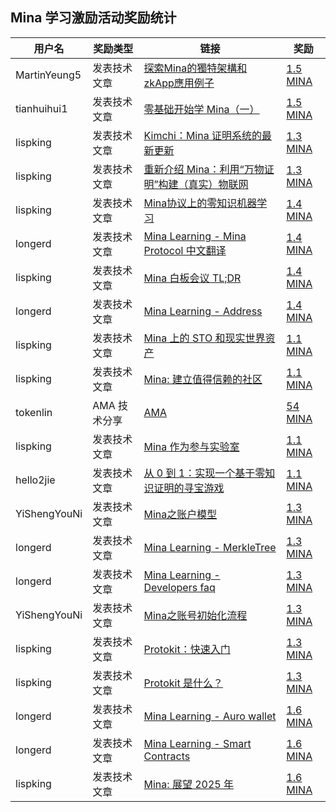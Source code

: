 ##  Mina 学习激励活动奖励统计

| 用户名        | 奖励类型     |                     链接                                                                    | 奖励                                                                                              |
|---------------|--------------|---------------------------------------------------------------------------------------------|---------------------------------------------------------------------------------------------------|
| MartinYeung5  | 发表技术文章 | [探索Mina的獨特架構和zkApp應用例子](https://learnblockchain.cn/article/10009)               | [1.5 MINA](https://minascan.io/mainnet/tx/5Ju9kL8RD53QfyUG7T31yhd1vEfrcDfwY7g5ZNSupmtjZnFY2do3)   |
| tianhuihui1   | 发表技术文章 | [零基础开始学 Mina（一）](https://learnblockchain.cn/article/9990)                          | [1.5 MINA](https://minascan.io/mainnet/tx/5JubrFYmsmNcCoeK1xtxoSAbnd1P3u4PsuCiGwu5tLnzidEXnbfa)   |
| lispking      | 发表技术文章 | [Kimchi：Mina 证明系统的最新更新](https://learnblockchain.cn/article/10013)                 | [1.3 MINA](https://minascan.io/mainnet/tx/5JuZN4QWTrtxQxY66sEjQrD6ZJcMhnsvvuYWX3aasBG2ABovUsqX)   |
| lispking      | 发表技术文章 | [重新介绍 Mina：利用“万物证明”构建（真实）物联网](https://learnblockchain.cn/article/10031) | [1.3 MINA](https://minascan.io/mainnet/tx/5JupvnywULNVrmAanLE5yL4Qo8jsgaFnth5pLgonT93d3XwLkYU8)   |
| lispking      | 发表技术文章 | [Mina协议上的零知识机器学习](https://mp.weixin.qq.com/s/vAaYppVCfg19mj5w86NCuA)             | [1.4 MINA](https://minascan.io/mainnet/tx/5JtiynKbPqh34UxQCueYgzgRVNcUQtaWY4bsJHZrkNbgpiLpS3uf)   |
| longerd       | 发表技术文章 | [Mina Learning - Mina Protocol 中文翻译](https://learnblockchain.cn/article/10075)          | [1.4 MINA](https://minascan.io/mainnet/tx/5JuCZaKreuir6dqSwn1QKQzkz3oGdJPFNzFpB1wjanNpbEx7uWsZ)   |
| lispking      | 发表技术文章 | [Mina 白板会议 TL;DR](https://learnblockchain.cn/article/10079)                             | [1.4 MINA](https://minascan.io/mainnet/tx/5JvEt2Dxab2K1jAHUYQhqAVg18pKijeqrwXX8R9ktSLRMo7Xo3Xx)   |
| longerd       | 发表技术文章 | [Mina Learning - Address](https://learnblockchain.cn/article/10083)                         | [1.4 MINA](https://minascan.io/mainnet/tx/5JuS4PvnXGM8WvREh4oJjqW2RWWpWLAQ7HgnjAakLpfmKTZEjbQn)   |
| lispking      | 发表技术文章 | [Mina 上的 STO 和现实世界资产](https://learnblockchain.cn/article/10107)                    | [1.1 MINA](https://minascan.io/mainnet/tx/5JuVzt4J9KrRPdTF5PuGzBa54y5fEDvynGUjTeqKjWikSktGiS6A)   |
| lispking      | 发表技术文章 | [Mina: 建立值得信赖的社区](https://learnblockchain.cn/article/10108)                        | [1.1 MINA](https://minascan.io/mainnet/tx/5Jtbf2ujy56iY82wHpZ1YXqun7usULbdSdcAaEezggqxsWw2Zv4p)   |
| tokenlin      | AMA 技术分享 | [AMA](https://youtu.be/xw4epbB9k9c)                                                         | [54 MINA](https://minascan.io/mainnet/tx/5Ju1p3TZKP74LwNQxtJEHqJh3PccvAfz7qMfEV8GGXG47E6joixp)    |
| lispking      | 发表技术文章 | [Mina 作为参与实验室](https://learnblockchain.cn/article/10165)                             | [1.1 MINA](https://minascan.io/mainnet/tx/5JtgdzZxSWJHUanuKVhDCEuP75ESmSRH9ryMoifJDdwexsESE6LF)   |
| hello2jie     | 发表技术文章 | [从 0 到 1：实现一个基于零知识证明的寻宝游戏](https://juejin.cn/post/7445524780604243978)   | [1.1 MINA](https://minascan.io/mainnet/tx/5JuL1mDujYexVxdnqhSyWDTMYzkMEJ6MetpAozdzBzZatz5fStLf)   |
| YiShengYouNi  | 发表技术文章 | [Mina之账户模型](https://learnblockchain.cn/article/10203)                                  | [1.3 MINA](https://minascan.io/mainnet/tx/5JtkVxB7GoPqpMazaW3coGTWa8LLFxajL3xxbAk82RRxMM6WsZTq)   |
| longerd       | 发表技术文章 | [Mina Learning - MerkleTree](https://learnblockchain.cn/article/10209)                      | [1.3 MINA](https://minascan.io/mainnet/tx/5Ju8h467UWyXh9hNRmSpTvisnF39t9HaPfyBCZvePzMnKXcsovS6)   |
| longerd       | 发表技术文章 | [Mina Learning - Developers faq](https://learnblockchain.cn/article/10214)                  | [1.3 MINA](https://minascan.io/mainnet/tx/5JvDTSMyUzP9LjiLbiEegsyEJnAHwFueK7cx2UhpL1RnGqerFJyP)   |
| YiShengYouNi  | 发表技术文章 | [Mina之账号初始化流程](https://learnblockchain.cn/article/10208)                            | [1.3 MINA](https://minascan.io/mainnet/tx/5Jv7qtySrwxnBCqigp3rdMJqZGmMoiBTFbFtGHaaEd1ccXrY1LSD)   |
| lispking      | 发表技术文章 | [Protokit：快速入门](https://learnblockchain.cn/article/10262)                              | [1.3 MINA](https://minascan.io/mainnet/tx/5JvLWigHuG7PBNEqhJWchNMuN3BXU8JN6sQdV9n6pk8Qkij9xhrt)   |
| lispking      | 发表技术文章 | [Protokit 是什么？](https://learnblockchain.cn/article/10263)                               | [1.3 MINA](https://minascan.io/mainnet/tx/5Jv6YZFP9z7coYXUvsusiUT32heY8aN5VxqbULBy37TouHvWpkuM)   |
| longerd       | 发表技术文章 | [Mina Learning - Auro wallet](https://learnblockchain.cn/article/10321)                     | [1.6 MINA](https://minascan.io/mainnet/tx/5JuRVG7JWvAmR45b3d9QyjPmWyNPcTcQsMz1LCaEuZnQjzZBpQTa)   |
| longerd       | 发表技术文章 | [Mina Learning - Smart Contracts](https://learnblockchain.cn/article/10276)                 | [1.6 MINA](https://minascan.io/mainnet/tx/5JueT3Tp23Vx7kZgULaENNLzb9qrkQaKiEhxp8GzfJr5BqDmVfsJ)   |
| lispking      | 发表技术文章 | [Mina: 展望 2025 年](https://mp.weixin.qq.com/s/5EfCYjcBIh61ayQYek6SwQ)                     | [1.6 MINA](https://minascan.io/mainnet/tx/5Jtr7SzgFNyiCT22zStmdx5ujJcPUYn3zLTLXzFmMLGJMudEFaP6)   |


